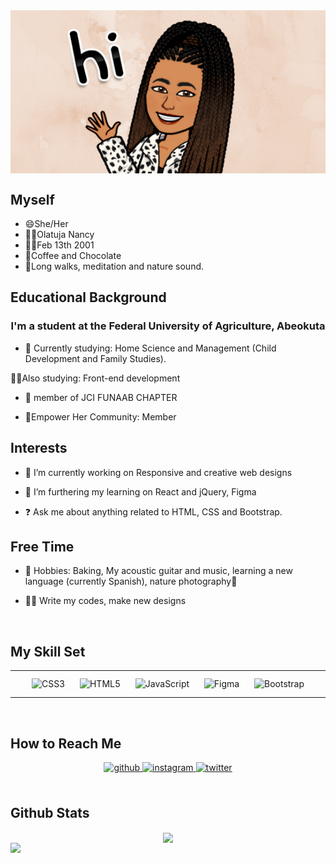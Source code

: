 <img src="https://github.com/moni-nancy/moni-nancy/blob/main/me.png" height= "25%" width= "100%" align="center">


## Myself
- 😄She/Her
- 🌺👑Olatuja Nancy
- 👶🏽Feb 13th 2001
- 💖Coffee and Chocolate
- 💖Long walks, meditation and nature sound.


## Educational Background  
### <div align="center">I'm a student at the Federal University of Agriculture, Abeokuta</div>  
  

- 🏫 Currently studying: Home Science and Management (Child Development and Family Studies).

👩‍💻Also studying: Front-end development 

- 🏫 member of  JCI FUNAAB CHAPTER

- 🏫Empower Her Community: Member  
  


## Interests  
- 🔭 I’m currently working on Responsive and creative web designs

- 🌱 I’m furthering my  learning on React and jQuery, Figma  
  

- ❓ Ask me about anything related to HTML, CSS and Bootstrap.  
  



## Free Time  
- 💖 Hobbies: Baking, My acoustic guitar and music, learning a new language (currently Spanish), nature photography🥰

- 👩‍💻 Write my codes, make new designs  
  

<br/>  


## My Skill Set  
<table><tr><td valign="top" width="33%">

<div align="center">  
<img style="margin: 10px" src="https://profilinator.rishav.dev/skills-assets/css3-original-wordmark.svg" alt="CSS3" height="25" />  
<img style="margin: 10px" src="https://profilinator.rishav.dev/skills-assets/html5-original-wordmark.svg" alt="HTML5" height="25" />  
<img style="margin: 10px" src="https://profilinator.rishav.dev/skills-assets/javascript-original.svg" alt="JavaScript" height="25" />  
<img style="margin: 10px" src="https://profilinator.rishav.dev/skills-assets/figma-icon.svg" alt="Figma" height="25" />  
<img style="margin: 10px" src="https://profilinator.rishav.dev/skills-assets/bootstrap-plain.svg" alt="Bootstrap" height="25" />    
</div>
</td></tr></table>  


<br/>  


## How to Reach Me 
<div align="center">
<a href="https://github.com/moni-nancy" target="_blank">
<img src=https://img.shields.io/badge/github-%2324292e.svg?&style=for-the-badge&logo=github&logoColor=white alt=github style="margin-bottom: 5px;" />
</a>
<a href="https://instagram.com/nancy_olatuja" target="_blank">
<img src=https://img.shields.io/badge/instagram-%23000000.svg?&style=for-the-badge&logo=instagram&logoColor=white alt=instagram style="margin-bottom: 5px;" />
</a>
<a href="https://twitter.com/Nancy_Olatuja" target="_blank">
<img src=https://img.shields.io/badge/twitter-%2300acee.svg?&style=for-the-badge&logo=twitter&logoColor=white alt=twitter style="margin-bottom: 5px;" />
</a>  
</div>  
  

<br/>  


## Github Stats  
<div align="center"><img src="https://github-readme-stats.vercel.app/api?username=moni-nancy&show_icons=true&count_private=true&hide_border=true" align="center" /></div>  

<img src="https://github-readme-stats.vercel.app/api/top-langs/?username=moni-nancy&hide_border=true&layout=compact" align="left" />  

<br/>  
